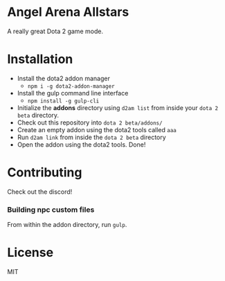 # Angel Arena Allstars
A really great Dota 2 game mode.

# Installation
* Install the dota2 addon manager
  * `npm i -g dota2-addon-manager`
* Install the gulp command line interface
  * `npm install -g gulp-cli`
* Initialize the **addons** directory using `d2am list` from inside your `dota 2 beta` directory.
* Check out this repository into `dota 2 beta/addons/`
* Create an empty addon using the dota2 tools called `aaa`
* Run `d2am link` from inside the `dota 2 beta` directory
* Open the addon using the dota2 tools. Done!

# Contributing
Check out the discord!

### Building npc custom files
From within the addon directory, run `gulp`.

# License
MIT
